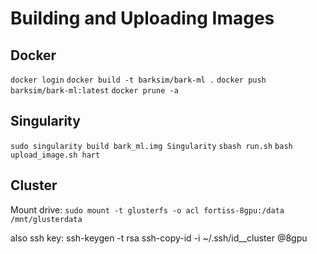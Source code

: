 # Building and Uploading Images

## Docker
`docker login`
`docker build -t barksim/bark-ml .`
`docker push barksim/bark-ml:latest`
`docker prune -a`

## Singularity
`sudo singularity build bark_ml.img Singularity`
`sbash run.sh`
`bash upload_image.sh hart`

## Cluster
Mount drive:
`sudo mount -t glusterfs -o acl fortiss-8gpu:/data /mnt/glusterdata`

also ssh key:
ssh-keygen -t rsa
ssh-copy-id -i ~/.ssh/id_<user>_cluster <user>@8gpu

